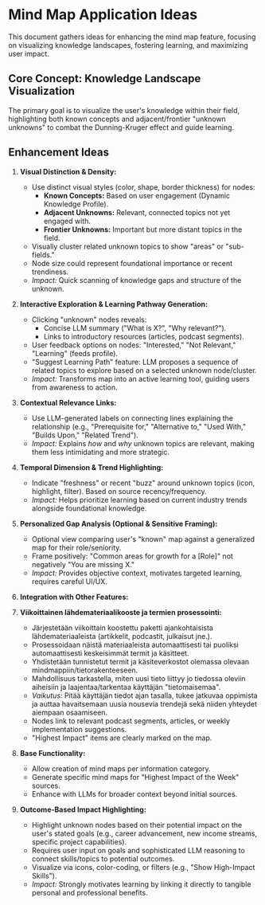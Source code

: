 # Mind Map Application Ideas

This document gathers ideas for enhancing the mind map feature, focusing on visualizing knowledge landscapes, fostering learning, and maximizing user impact.

## Core Concept: Knowledge Landscape Visualization

The primary goal is to visualize the user's knowledge within their field, highlighting both known concepts and adjacent/frontier "unknown unknowns" to combat the Dunning-Kruger effect and guide learning.

## Enhancement Ideas

1.  **Visual Distinction & Density:**
    *   Use distinct visual styles (color, shape, border thickness) for nodes:
        *   **Known Concepts:** Based on user engagement (Dynamic Knowledge Profile).
        *   **Adjacent Unknowns:** Relevant, connected topics not yet engaged with.
        *   **Frontier Unknowns:** Important but more distant topics in the field.
    *   Visually cluster related unknown topics to show "areas" or "sub-fields."
    *   Node size could represent foundational importance or recent trendiness.
    *   *Impact:* Quick scanning of knowledge gaps and structure of the unknown.

2.  **Interactive Exploration & Learning Pathway Generation:**
    *   Clicking "unknown" nodes reveals:
        *   Concise LLM summary ("What is X?", "Why relevant?").
        *   Links to introductory resources (articles, podcast segments).
    *   User feedback options on nodes: "Interested," "Not Relevant," "Learning" (feeds profile).
    *   "Suggest Learning Path" feature: LLM proposes a sequence of related topics to explore based on a selected unknown node/cluster.
    *   *Impact:* Transforms map into an active learning tool, guiding users from awareness to action.

3.  **Contextual Relevance Links:**
    *   Use LLM-generated labels on connecting lines explaining the relationship (e.g., "Prerequisite for," "Alternative to," "Used With," "Builds Upon," "Related Trend").
    *   *Impact:* Explains *how* and *why* unknown topics are relevant, making them less intimidating and more strategic.

4.  **Temporal Dimension & Trend Highlighting:**
    *   Indicate "freshness" or recent "buzz" around unknown topics (icon, highlight, filter). Based on source recency/frequency.
    *   *Impact:* Helps prioritize learning based on current industry trends alongside foundational knowledge.

5.  **Personalized Gap Analysis (Optional & Sensitive Framing):**
    *   Optional view comparing user's "known" map against a generalized map for their role/seniority.
    *   Frame positively: "Common areas for growth for a [Role]" not negatively "You are missing X."
    *   *Impact:* Provides objective context, motivates targeted learning, requires careful UI/UX.

6.  **Integration with Other Features:**

7.  **Viikoittainen lähdemateriaalikooste ja termien prosessointi:**
    *   Järjestetään viikoittain koostettu paketti ajankohtaisista lähdemateriaaleista (artikkelit, podcastit, julkaisut jne.).
    *   Prosessoidaan näistä materiaaleista automaattisesti tai puoliksi automaattisesti keskeisimmät termit ja käsitteet.
    *   Yhdistetään tunnistetut termit ja käsiteverkostot olemassa olevaan mindmappiin/tietorakenteeseen.
    *   Mahdollisuus tarkastella, miten uusi tieto liittyy jo tiedossa oleviin aiheisiin ja laajentaa/tarkentaa käyttäjän "tietomaisemaa".
    *   *Vaikutus:* Pitää käyttäjän tiedot ajan tasalla, tukee jatkuvaa oppimista ja auttaa havaitsemaan uusia nousevia trendejä sekä niiden yhteydet aiempaan osaamiseen.
    *   Nodes link to relevant podcast segments, articles, or weekly implementation suggestions.
    *   "Highest Impact" items are clearly marked on the map.

7.  **Base Functionality:**
    *   Allow creation of mind maps per information category.
    *   Generate specific mind maps for "Highest Impact of the Week" sources.
    *   Enhance with LLMs for broader context beyond initial sources.

8.  **Outcome-Based Impact Highlighting:**
    *   Highlight unknown nodes based on their potential impact on the user's stated goals (e.g., career advancement, new income streams, specific project capabilities).
    *   Requires user input on goals and sophisticated LLM reasoning to connect skills/topics to potential outcomes.
    *   Visualize via icons, color-coding, or filters (e.g., "Show High-Impact Skills").
    *   *Impact:* Strongly motivates learning by linking it directly to tangible personal and professional benefits. 
